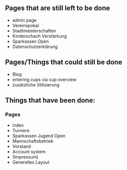 Pages that are still left to be done
----
- admin page
- Vereinspokal
- Stadtmeisterschaften
- Kinderschach Verstärkung
- Sparkassen Open
- Datenschutzerklärung

Pages/Things that could still be done
---
- Blog
- entering cups via cup overview
- zusätzliche Stilisierung



Things that have been done:
---
### Pages
- index
- Turniere
- Sparkassen Jugend Open
- Mannschaftsbetrieb
- Vorstand
- Account system
- (Impressum)
- Generelles Layout